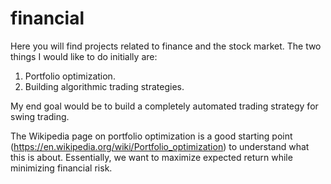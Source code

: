 # financial

Here you will find projects related to finance and the stock market. The two things I would like to do initially are:

1. Portfolio optimization.
2. Building algorithmic trading strategies.

My end goal would be to build a completely automated trading strategy for swing trading.

The Wikipedia page on portfolio optimization is a good starting point (https://en.wikipedia.org/wiki/Portfolio_optimization) to understand what this is about. Essentially, we want to maximize expected return while minimizing financial risk.